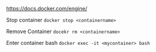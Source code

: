 https://docs.docker.com/engine/

Stop container
``
docker stop <containername>
``

Remove Container
``
docekr rm <containername>
``

Enter container bash
``
docker exec -it <mycontainer> bash
``
  
 
  
